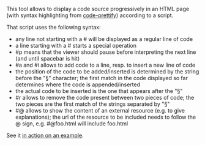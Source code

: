 This tool allows to display a code source progressively in an HTML page (with syntax highlighting from [code-prettify](http://code.google.com/p/google-code-prettify/)) according to a script.

That script uses the following syntax:
* any line not starting with a # will be displayed as a regular line of code
* a line starting with a # starts a special operation
* #p means that the viewer should pause before interpreting the next line (and until spacebar is hit)
* #a and #i allows to add code to a line, resp. to insert a new line of code
* the position of the code to be added/inserted is determined by the string before the "§" character; the first match in the code displayed so far determines where the code is appended/inserted
* the actual code to be inserted is the one that appears after the "§"
* #r allows to remove the code present between two pieces of code; the two pieces are the first match of the strings separated by "§"
* #@ allows to show the content of an external resource (e.g. to give explanations); the url of the resource to be included needs to follow the @ sign, e.g. #@foo.html will include foo.html


See it [in action on an example](http://dontcallmedom.github.com/code-talks/player.html).